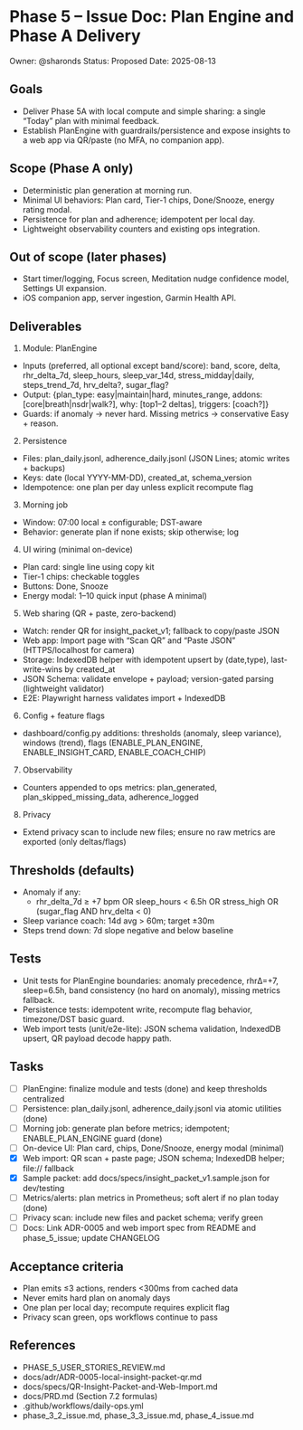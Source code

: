 # Phase 5 – Issue Doc: Plan Engine and Phase A Delivery

Owner: @sharonds
Status: Proposed
Date: 2025-08-13

## Goals
- Deliver Phase 5A with local compute and simple sharing: a single “Today” plan with minimal feedback.
- Establish PlanEngine with guardrails/persistence and expose insights to a web app via QR/paste (no MFA, no companion app).

## Scope (Phase A only)
- Deterministic plan generation at morning run.
- Minimal UI behaviors: Plan card, Tier-1 chips, Done/Snooze, energy rating modal.
- Persistence for plan and adherence; idempotent per local day.
- Lightweight observability counters and existing ops integration.

## Out of scope (later phases)
- Start timer/logging, Focus screen, Meditation nudge confidence model, Settings UI expansion.
- iOS companion app, server ingestion, Garmin Health API.

## Deliverables
1) Module: PlanEngine
- Inputs (preferred, all optional except band/score): band, score, delta, rhr_delta_7d, sleep_hours, sleep_var_14d, stress_midday|daily, steps_trend_7d, hrv_delta?, sugar_flag?
- Output: {plan_type: easy|maintain|hard, minutes_range, addons: [core|breath|nsdr|walk?], why: [top1–2 deltas], triggers: [coach?]}
- Guards: if anomaly → never hard. Missing metrics → conservative Easy + reason.

2) Persistence
- Files: plan_daily.jsonl, adherence_daily.jsonl (JSON Lines; atomic writes + backups)
- Keys: date (local YYYY-MM-DD), created_at, schema_version
- Idempotence: one plan per day unless explicit recompute flag

3) Morning job
- Window: 07:00 local ± configurable; DST-aware
- Behavior: generate plan if none exists; skip otherwise; log

4) UI wiring (minimal on-device)
- Plan card: single line using copy kit
- Tier-1 chips: checkable toggles
- Buttons: Done, Snooze
- Energy modal: 1–10 quick input (phase A minimal)

5) Web sharing (QR + paste, zero-backend)
- Watch: render QR for insight_packet_v1; fallback to copy/paste JSON
- Web app: Import page with “Scan QR” and “Paste JSON” (HTTPS/localhost for camera)
- Storage: IndexedDB helper with idempotent upsert by (date,type), last-write-wins by created_at
- JSON Schema: validate envelope + payload; version-gated parsing (lightweight validator)
- E2E: Playwright harness validates import + IndexedDB

6) Config + feature flags
- dashboard/config.py additions: thresholds (anomaly, sleep variance), windows (trend), flags (ENABLE_PLAN_ENGINE, ENABLE_INSIGHT_CARD, ENABLE_COACH_CHIP)

7) Observability
- Counters appended to ops metrics: plan_generated, plan_skipped_missing_data, adherence_logged

8) Privacy
- Extend privacy scan to include new files; ensure no raw metrics are exported (only deltas/flags)

## Thresholds (defaults)
- Anomaly if any:
  - rhr_delta_7d ≥ +7 bpm OR sleep_hours < 6.5h OR stress_high OR (sugar_flag AND hrv_delta < 0)
- Sleep variance coach: 14d avg > 60m; target ±30m
- Steps trend down: 7d slope negative and below baseline

## Tests
- Unit tests for PlanEngine boundaries: anomaly precedence, rhrΔ=+7, sleep=6.5h, band consistency (no hard on anomaly), missing metrics fallback.
- Persistence tests: idempotent write, recompute flag behavior, timezone/DST basic guard.
- Web import tests (unit/e2e-lite): JSON schema validation, IndexedDB upsert, QR payload decode happy path.

## Tasks
- [ ] PlanEngine: finalize module and tests (done) and keep thresholds centralized
- [ ] Persistence: plan_daily.jsonl, adherence_daily.jsonl via atomic utilities (done)
- [ ] Morning job: generate plan before metrics; idempotent; ENABLE_PLAN_ENGINE guard (done)
- [ ] On-device UI: Plan card, chips, Done/Snooze, energy modal (minimal)
- [x] Web import: QR scan + paste page; JSON schema; IndexedDB helper; file:// fallback
- [x] Sample packet: add docs/specs/insight_packet_v1.sample.json for dev/testing
- [ ] Metrics/alerts: plan metrics in Prometheus; soft alert if no plan today (done)
- [ ] Privacy scan: include new files and packet schema; verify green
- [ ] Docs: Link ADR-0005 and web import spec from README and phase_5_issue; update CHANGELOG

## Acceptance criteria
- Plan emits ≤3 actions, renders <300ms from cached data
- Never emits hard plan on anomaly days
- One plan per local day; recompute requires explicit flag
- Privacy scan green, ops workflows continue to pass

## References
- PHASE_5_USER_STORIES_REVIEW.md
- docs/adr/ADR-0005-local-insight-packet-qr.md
- docs/specs/QR-Insight-Packet-and-Web-Import.md
- docs/PRD.md (Section 7.2 formulas)
- .github/workflows/daily-ops.yml
- phase_3_2_issue.md, phase_3_3_issue.md, phase_4_issue.md
